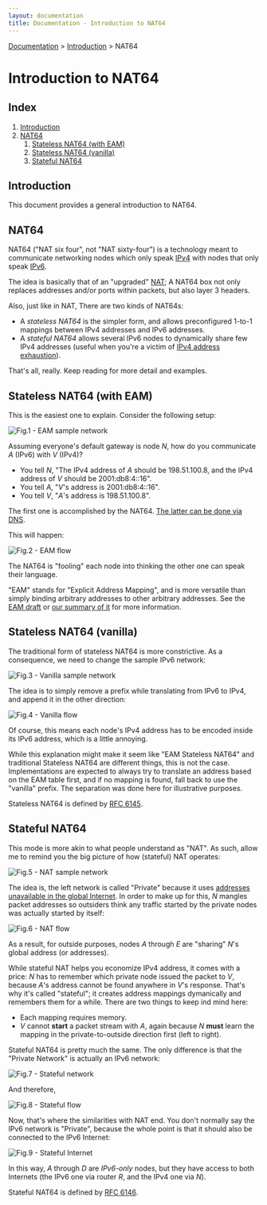 ```yaml
---
layout: documentation
title: Documentation - Introduction to NAT64
---
```


[Documentation](doc-index.html) > [Introduction](doc-index.html#introduction) > NAT64

# Introduction to NAT64

## Index

1. [Introduction](#introduction)
2. [NAT64](#nat64)
   1. [Stateless NAT64 (with EAM)](#stateless-nat64-with-eam)
   2. [Stateless NAT64 (vanilla)](#stateless-nat64-vanilla)
   3. [Stateful NAT64](#stateful-nat64)

## Introduction

This document provides a general introduction to NAT64.

## NAT64

NAT64 ("NAT six four", not "NAT sixty-four") is a technology meant to communicate networking nodes which only speak [IPv4](http://en.wikipedia.org/wiki/IPv4) with nodes that only speak [IPv6](http://en.wikipedia.org/wiki/IPv6).

The idea is basically that of an "upgraded" [NAT](http://en.wikipedia.org/wiki/Network_address_translation); A NAT64 box not only replaces addresses and/or ports within packets, but also layer 3 headers.

Also, just like in NAT, There are two kinds of NAT64s:

- A _stateless NAT64_ is the simpler form, and allows preconfigured 1-to-1 mappings between IPv4 addresses and IPv6 addresses.
- A _stateful NAT64_ allows several IPv6 nodes to dynamically share few IPv4 addresses (useful when you're a victim of [IPv4 address exhaustion](http://en.wikipedia.org/wiki/IPv4_address_exhaustion)).

That's all, really. Keep reading for more detail and examples.

## Stateless NAT64 (with EAM)

This is the easiest one to explain. Consider the following setup:

![Fig.1 - EAM sample network](images/network/eam.svg)

Assuming everyone's default gateway is node _N_, how do you communicate _A_ (IPv6) with _V_ (IPv4)?

- You tell _N_, "The IPv4 address of _A_ should be 198.51.100.8, and the IPv4 address of _V_ should be 2001:db8:4::16".
- You tell _A_, "_V_'s address is 2001:db8:4::16".
- You tell _V_, "_A_'s address is 198.51.100.8".

The first one is accomplished by the NAT64. [The latter can be done via DNS](op-dns64.html).

This will happen:

![Fig.2 - EAM flow](images/flow/eam.svg)

The NAT64 is "fooling" each node into thinking the other one can speak their language.

"EAM" stands for "Explicit Address Mapping", and is more versatile than simply binding arbitrary addresses to other arbitrary addresses. See the [EAM draft](https://tools.ietf.org/html/draft-anderson-v6ops-siit-eam-02) or [our summary of it](misc-eamt.html) for more information.

## Stateless NAT64 (vanilla)

The traditional form of stateless NAT64 is more constrictive. As a consequence, we need to change the sample IPv6 network:

![Fig.3 - Vanilla sample network](images/network/vanilla.svg)

The idea is to simply remove a prefix while translating from IPv6 to IPv4, and append it in the other direction:

![Fig.4 - Vanilla flow](images/flow/vanilla.svg)

Of course, this means each node's IPv4 address has to be encoded inside its IPv6 address, which is a little annoying.

While this explanation might make it seem like "EAM Stateless NAT64" and traditional Stateless NAT64 are different things, this is not the case. Implementations are expected to always try to translate an address based on the EAM table first, and if no mapping is found, fall back to use the "vanilla" prefix. The separation was done here for illustrative purposes.

Stateless NAT64 is defined by <a href="http://tools.ietf.org/html/rfc6145" target="_blank">RFC 6145</a>.

## Stateful NAT64

This mode is more akin to what people understand as "NAT". As such, allow me to remind you the big picture of how (stateful) NAT operates:

![Fig.5 - NAT sample network](images/network/nat.svg)

The idea is, the left network is called "Private" because it uses [addresses unavailable in the global Internet](http://en.wikipedia.org/wiki/Private_network). In order to make up for this, _N_ mangles packet addresses so outsiders think any traffic started by the private nodes was actually started by itself:

![Fig.6 - NAT flow](images/flow/nat.svg)

As a result, for outside purposes, nodes _A_ through _E_ are "sharing" _N_'s global address (or addresses).

While stateful NAT helps you economize IPv4 address, it comes with a price: _N_ has to remember which private node issued the packet to _V_, because _A_'s address cannot be found anywhere in _V_'s response. That's why it's called "stateful"; it creates address mappings dymanically and remembers them for a while. There are two things to keep ind mind here:

- Each mapping requires memory.
- _V_ cannot **start** a packet stream with _A_, again because _N_ **must** learn the mapping in the private-to-outside direction first (left to right).

Stateful NAT64 is pretty much the same. The only difference is that the "Private Network" is actually an IPv6 network:

![Fig.7 - Stateful network](images/network/stateful.svg)

And therefore,

![Fig.8 - Stateful flow](images/flow/stateful.svg)

Now, that's where the similarities with NAT end. You don't normally say the IPv6 network is "Private", because the whole point is that it should also be connected to the IPv6 Internet:

![Fig.9 - Stateful Internet](images/network/full.svg)

In this way, _A_ through _D_ are _IPv6-only_ nodes, but they have access to both Internets (the IPv6 one via router _R_, and the IPv4 one via _N_).

Stateful NAT64 is defined by <a href="http://tools.ietf.org/html/rfc6146" target="_blank">RFC 6146</a>.

